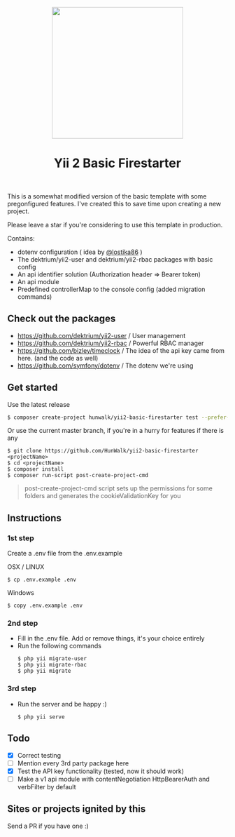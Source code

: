 <p align="center">
    <a href="https://github.com/yiisoft" target="_blank">
        <img src="https://i.imgur.com/yJC6ual.png" height="300px">
    </a>
    <h1 align="center">Yii 2 Basic Firestarter</h1>
    <br>
</p>

This is a somewhat modified version of the basic template with some pregonfigured features.
I've created this to save time upon creating a new project.

Please leave a star if you're considering to use this template in production.

Contains:

 - dotenv configuration ( idea by [@lostika86](https://github.com/lostika86) )
 - The dektrium/yii2-user and dektrium/yii2-rbac packages with basic config
 - An api identifier solution (Authorization header => Bearer token)
 - An api module
 - Predefined controllerMap to the console config (added migration commands)
 
 ## Check out the packages
 - https://github.com/dektrium/yii2-user / User management
 - https://github.com/dektrium/yii2-rbac / Powerful RBAC manager
 - https://github.com/bizley/timeclock / The idea of the api key came from here. (and the code as well)
 - https://github.com/symfony/dotenv / The dotenv we're using
 
 ## Get started
 Use the latest release
```bash
$ composer create-project hunwalk/yii2-basic-firestarter test --prefer-dist
```
Or use the current master branch, if you're in a hurry for features if there is  any
 
```
$ git clone https://github.com/HunWalk/yii2-basic-firestarter <projectName>
$ cd <projectName>
$ composer install
$ composer run-script post-create-project-cmd
```

>post-create-project-cmd script sets up the permissions for some folders 
and generates the cookieValidationKey for you

## Instructions

### 1st step
Create a .env file from the .env.example

OSX / LINUX

```$ cp .env.example .env```

Windows

```$ copy .env.example .env```

### 2nd step
 - Fill in the .env file. Add or remove things, it's your choice entirely
 - Run the following commands 
    ```
    $ php yii migrate-user
    $ php yii migrate-rbac
    $ php yii migrate
    ```
### 3rd step

 - Run the server and be happy :)
    ```
    $ php yii serve
    ```
    
## Todo
- [x] Correct testing 
- [ ] Mention every 3rd party package here
- [x] Test the API key functionality (tested, now it should work)
- [ ] Make a v1 api module with contentNegotiation HttpBearerAuth and verbFilter by default

## Sites or projects ignited by this
Send a PR if you have one :)